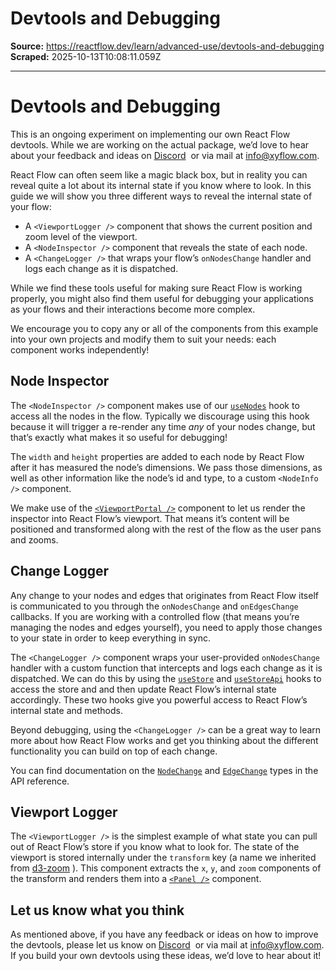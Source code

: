 # Devtools and Debugging

**Source:** https://reactflow.dev/learn/advanced-use/devtools-and-debugging
**Scraped:** 2025-10-13T10:08:11.059Z

---

# Devtools and Debugging

This is an ongoing experiment on implementing our own React Flow devtools. While we are working on the actual package, we’d love to hear about your feedback and ideas on [Discord](https://discord.gg/Bqt6xrs)  or via mail at [info@xyflow.com](mailto:info@xyflow.com).

React Flow can often seem like a magic black box, but in reality you can reveal quite a lot about its internal state if you know where to look. In this guide we will show you three different ways to reveal the internal state of your flow:

*   A `<ViewportLogger />` component that shows the current position and zoom level of the viewport.
*   A `<NodeInspector />` component that reveals the state of each node.
*   A `<ChangeLogger />` that wraps your flow’s `onNodesChange` handler and logs each change as it is dispatched.

While we find these tools useful for making sure React Flow is working properly, you might also find them useful for debugging your applications as your flows and their interactions become more complex.

We encourage you to copy any or all of the components from this example into your own projects and modify them to suit your needs: each component works independently!

## Node Inspector[](#node-inspector)

The `<NodeInspector />` component makes use of our [`useNodes`](/api-reference/hooks/use-nodes) hook to access all the nodes in the flow. Typically we discourage using this hook because it will trigger a re-render any time _any_ of your nodes change, but that’s exactly what makes it so useful for debugging!

The `width` and `height` properties are added to each node by React Flow after it has measured the node’s dimensions. We pass those dimensions, as well as other information like the node’s id and type, to a custom `<NodeInfo />` component.

We make use of the [`<ViewportPortal />`](/api-reference/components/viewport-portal) component to let us render the inspector into React Flow’s viewport. That means it’s content will be positioned and transformed along with the rest of the flow as the user pans and zooms.

## Change Logger[](#change-logger)

Any change to your nodes and edges that originates from React Flow itself is communicated to you through the `onNodesChange` and `onEdgesChange` callbacks. If you are working with a controlled flow (that means you’re managing the nodes and edges yourself), you need to apply those changes to your state in order to keep everything in sync.

The `<ChangeLogger />` component wraps your user-provided `onNodesChange` handler with a custom function that intercepts and logs each change as it is dispatched. We can do this by using the [`useStore`](/api-reference/hooks/use-store) and [`useStoreApi`](/api-reference/hooks/use-store-api) hooks to access the store and and then update React Flow’s internal state accordingly. These two hooks give you powerful access to React Flow’s internal state and methods.

Beyond debugging, using the `<ChangeLogger />` can be a great way to learn more about how React Flow works and get you thinking about the different functionality you can build on top of each change.

You can find documentation on the [`NodeChange`](/api-reference/types/node-change) and [`EdgeChange`](/api-reference/types/edge-change) types in the API reference.

## Viewport Logger[](#viewport-logger)

The `<ViewportLogger />` is the simplest example of what state you can pull out of React Flow’s store if you know what to look for. The state of the viewport is stored internally under the `transform` key (a name we inherited from [d3-zoom](https://d3js.org/d3-zoom#zoomTransform) ). This component extracts the `x`, `y`, and `zoom` components of the transform and renders them into a [`<Panel />`](/api-reference/components/panel) component.

## Let us know what you think[](#let-us-know-what-you-think)

As mentioned above, if you have any feedback or ideas on how to improve the devtools, please let us know on [Discord](https://discord.gg/Bqt6xrs)  or via mail at [info@xyflow.com](mailto:info@xyflow.com). If you build your own devtools using these ideas, we’d love to hear about it!